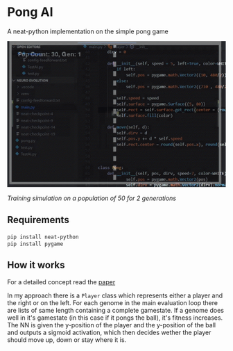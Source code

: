 # Pong AI

A neat-python implementation on the simple pong game

![Demo](res/demo.gif)

*Training simulation on a population of 50 for 2 generations*

## Requirements

``` 
pip install neat-python
pip install pygame
```

## How it works

For a detailed concept read the [paper](http://nn.cs.utexas.edu/downloads/papers/stanley.ec02.pdf)

In my approach there is a `Player` class which represents either a player and the right or on the left.
For each genome in the main evaluation loop there are lists of same length containing a complete gamestate. 
If a genome does well in it's gamestate (in this case if it pongs the ball), it's fitness increases.
The NN is given the y-position of the player and the y-position of the ball and outputs a sigmoid activation, 
which then decides wether the player should move up, down or stay where it is.



